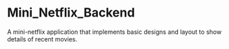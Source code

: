 # Mini_Netflix_Backend
A mini-netflix application that implements basic designs and layout to show details of recent movies.
